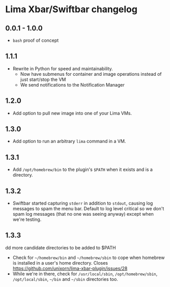 # Lima Xbar/Swiftbar changelog

## 0.0.1 - 1.0.0

- `bash` proof of concept

## 1.1.1

- Rewrite in Python for speed and maintainability.
  - Now have submenus for container and image operations instead of just start/stop the VM
  - We send notifications to the Notification Manager

## 1.2.0

- Add option to pull new image into one of your Lima VMs.

## 1.3.0

- Add option to run an arbitrary `lima` command in a VM.

## 1.3.1

- Add `/opt/homebrew/bin` to the plugin's `$PATH` when it exists and is a directory.

## 1.3.2

- Swiftbar started capturing `stderr` in addition to `stdout`, causing log messages to spam the menu bar. Default to log level critical so we don't spam log messages (that no one was seeing anyway) except when we're testing.

## 1.3.3

dd more candidate directories to be added to $PATH

- Check for `~/homebrew/bin` and `~/homebrew/sbin` to cope when homebrew
  is installed in a user's home directory. Closes https://github.com/unixorn/lima-xbar-plugin/issues/28
- While we're in there, check for `/usr/local/sbin`,
  `/opt/homebrew/sbin`, `/opt/local/sbin`, `~/bin` and `~/sbin`
  directories too.